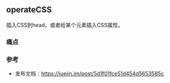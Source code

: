 ## operateCSS

插入CSS到head，或者给某个元素插入CSS属性。

### 痛点



### 参考

* 发布文档：https://juejin.im/post/5d1f01fce51d454d5653585c